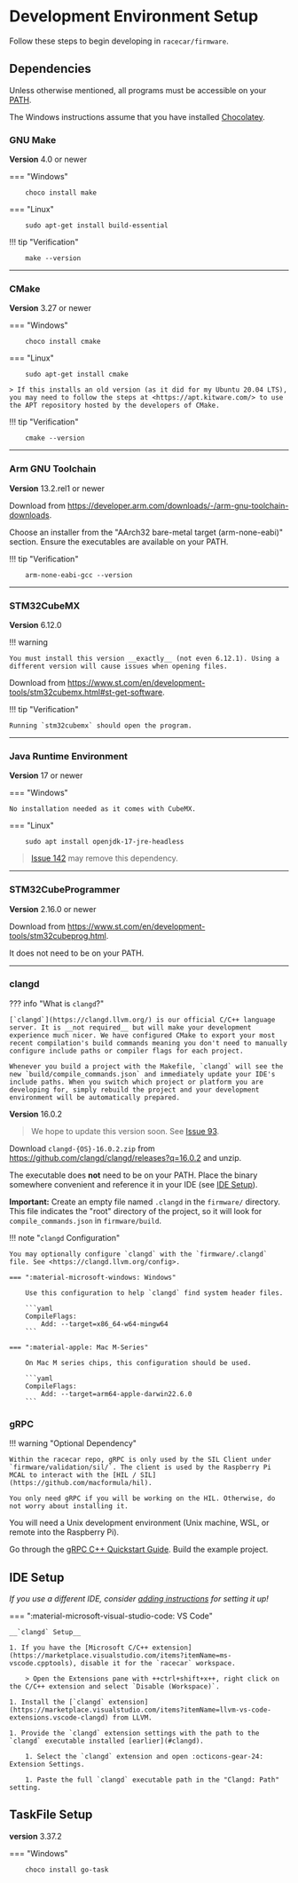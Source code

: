 # Development Environment Setup

Follow these steps to begin developing in `racecar/firmware`.

## Dependencies

Unless otherwise mentioned, all programs must be accessible on your [PATH](https://en.wikipedia.org/wiki/PATH_(variable)).

The Windows instructions assume that you have installed [Chocolatey](https://chocolatey.org/install).

### GNU Make

__Version__ 4.0 or newer

=== "Windows"

        choco install make

=== "Linux"

        sudo apt-get install build-essential

!!! tip "Verification"

        make --version

---

### CMake

__Version__ 3.27 or newer

=== "Windows"

        choco install cmake

=== "Linux"

        sudo apt-get install cmake

    > If this installs an old version (as it did for my Ubuntu 20.04 LTS), you may need to follow the steps at <https://apt.kitware.com/> to use the APT repository hosted by the developers of CMake.

!!! tip "Verification"

        cmake --version

---

### Arm GNU Toolchain

__Version__ 13.2.rel1 or newer

Download from <https://developer.arm.com/downloads/-/arm-gnu-toolchain-downloads>.

Choose an installer from the "AArch32 bare-metal target (arm-none-eabi)" section. Ensure the executables are available on your PATH.  

!!! tip "Verification"

        arm-none-eabi-gcc --version

---

### STM32CubeMX

__Version__ 6.12.0

!!! warning

    You must install this version __exactly__ (not even 6.12.1). Using a different version will cause issues when opening files.

Download from <https://www.st.com/en/development-tools/stm32cubemx.html#st-get-software>.

!!! tip "Verification"

    Running `stm32cubemx` should open the program.

---

### Java Runtime Environment

__Version__ 17 or newer

=== "Windows"

    No installation needed as it comes with CubeMX.

=== "Linux"

        sudo apt install openjdk-17-jre-headless

> [Issue 142](https://github.com/macformula/racecar/issues/142) may remove this dependency.

---

### STM32CubeProgrammer

__Version__ 2.16.0 or newer

Download from <https://www.st.com/en/development-tools/stm32cubeprog.html>.

It does not need to be on your PATH.

---

### clangd

??? info "What is `clangd`?"

    [`clangd`](https://clangd.llvm.org/) is our official C/C++ language server. It is __not required__ but will make your development experience much nicer. We have configured CMake to export your most recent compilation's build commands meaning you don't need to manually configure include paths or compiler flags for each project.

    Whenever you build a project with the Makefile, `clangd` will see the new `build/compile_commands.json` and immediately update your IDE's include paths. When you switch which project or platform you are developing for, simply rebuild the project and your development environment will be automatically prepared.

__Version__ 16.0.2

> We hope to update this version soon. See [Issue 93](https://github.com/macformula/racecar/issues/93).

Download `clangd-{OS}-16.0.2.zip` from <https://github.com/clangd/clangd/releases?q=16.0.2> and unzip.

The executable does __not__ need to be on your PATH. Place the binary somewhere convenient and reference it in your IDE (see [IDE Setup](#ide-setup)).

__Important:__ Create an empty file named `.clangd` in the `firmware/` directory. This file indicates the "root" directory of the project, so it will look for `compile_commands.json` in `firmware/build`.

!!! note "`clangd` Configuration"

    You may optionally configure `clangd` with the `firmware/.clangd` file. See <https://clangd.llvm.org/config>.
    
    === ":material-microsoft-windows: Windows"
    
        Use this configuration to help `clangd` find system header files.

        ```yaml
        CompileFlags:
            Add: --target=x86_64-w64-mingw64
        ```

    === ":material-apple: Mac M-Series"

        On Mac M series chips, this configuration should be used.

        ```yaml
        CompileFlags:
            Add: --target=arm64-apple-darwin22.6.0
        ```

### gRPC

!!! warning "Optional Dependency"

    Within the racecar repo, gRPC is only used by the SIL Client under `firmware/validation/sil/`. The client is used by the Raspberry Pi MCAL to interact with the [HIL / SIL](https://github.com/macformula/hil).

    You only need gRPC if you will be working on the HIL. Otherwise, do not worry about installing it.

You will need a Unix development environment (Unix machine, WSL, or remote into the Raspberry Pi).

Go through the [gRPC C++ Quickstart Guide](https://grpc.io/docs/languages/cpp/quickstart/). Build the example project.

## IDE Setup

_If you use a different IDE, consider [adding instructions](../tutorials/site-dev.md) for setting it up!_

=== ":material-microsoft-visual-studio-code: VS Code"

    __`clangd` Setup__

    1. If you have the [Microsoft C/C++ extension](https://marketplace.visualstudio.com/items?itemName=ms-vscode.cpptools), disable it for the `racecar` workspace.

        > Open the Extensions pane with ++ctrl+shift+x++, right click on the C/C++ extension and select `Disable (Workspace)`.
   
    1. Install the [`clangd` extension](https://marketplace.visualstudio.com/items?itemName=llvm-vs-code-extensions.vscode-clangd) from LLVM.   

    1. Provide the `clangd` extension settings with the path to the `clangd` executable installed [earlier](#clangd).

        1. Select the `clangd` extension and open :octicons-gear-24: Extension Settings.
        
        1. Paste the full `clangd` executable path in the "Clangd: Path" setting.

## TaskFile Setup

__version__ 3.37.2 

=== "Windows"

        choco install go-task  

    


